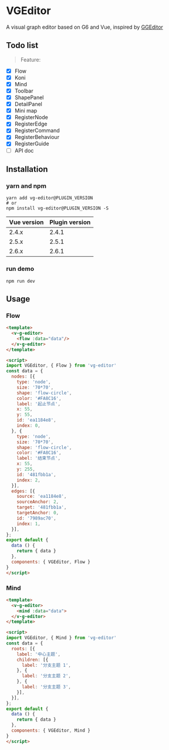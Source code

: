 # VGEditor

A visual graph editor based on G6 and Vue, inspired by [GGEditor](https://github.com/alibaba/GGEditor)

## Todo list

> Feature:

- [x] Flow
- [x] Koni
- [x] Mind
- [x] Toolbar
- [x] ShapePanel
- [x] DetailPanel
- [x] Mini map
- [x] RegisterNode
- [x] RegisterEdge
- [x] RegisterCommand
- [x] RegisterBehaviour
- [x] RegisterGuide
- [ ] API doc

## Installation

### yarn and npm

```shell
yarn add vg-editor@PLUGIN_VERSION
# or
npm install vg-editor@PLUGIN_VERSION -S
```

|Vue version|Plugin version|
|---|---|
|2.4.x|2.4.1|
|2.5.x|2.5.1|
|2.6.x|2.6.1|

### run demo

```shell
npm run dev
```

## Usage

### Flow

```html
<template>
  <v-g-editor>
    <flow :data="data"/>
  </v-g-editor>
</template>

<script>
import VGEditor, { Flow } from 'vg-editor'
const data = {
  nodes: [{
    type: 'node',
    size: '70*70',
    shape: 'flow-circle',
    color: '#FA8C16',
    label: '起止节点',
    x: 55,
    y: 55,
    id: 'ea1184e8',
    index: 0,
  }, {
    type: 'node',
    size: '70*70',
    shape: 'flow-circle',
    color: '#FA8C16',
    label: '结束节点',
    x: 55,
    y: 255,
    id: '481fbb1a',
    index: 2,
  }],
  edges: [{
    source: 'ea1184e8',
    sourceAnchor: 2,
    target: '481fbb1a',
    targetAnchor: 0,
    id: '7989ac70',
    index: 1,
  }],
};
export default {
  data () {
    return { data }
  },
  components: { VGEditor, Flow }
}
</script>
```

### Mind

```html
<template>
  <v-g-editor>
    <mind :data="data">
  </v-g-editor>
</template>

<script>
import VGEditor, { Mind } from 'vg-editor'
const data = {
  roots: [{
    label: '中心主题',
    children: [{
      label: '分支主题 1',
    }, {
      label: '分支主题 2',
    }, {
      label: '分支主题 3',
    }],
  }],
};
export default {
  data () {
    return { data }
  },
  components: { VGEditor, Mind }
}
</script>
```
